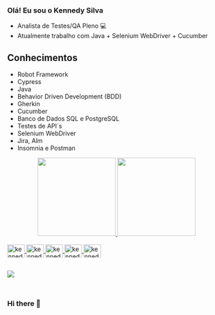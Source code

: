 ### Olá! Eu sou o Kennedy Silva

- Analista de Testes/QA Pleno 💻
- Atualmente trabalho com Java + Selenium WebDriver + Cucumber

## Conhecimentos

- Robot Framework
- Cypress
- Java
- Behavior Driven Development (BDD)
- Gherkin
- Cucumber
- Banco de Dados SQL e PostgreSQL
- Testes de API´s
- Selenium WebDriver
- Jira, Alm
- Insomnia e Postman



<div align="center">
  <a href="https://github.com/kennedysilvao">
  <img height="180em" src="https://github-readme-stats.vercel.app/api?username=kennedysilvao&show_icons=true&theme=dracula&include_all_commits=true&count_private=true"/>
  <img height="180em" src="https://github-readme-stats.vercel.app/api/top-langs/?username=kennedysilvao&layout=compact&langs_count=7&theme=dracula"/>
</div>
  
<div style="display: inline_block"><br>
  <img align="center" alt="kennedy-java" height="30" width="40" src="https://cdn.jsdelivr.net/gh/devicons/devicon/icons/java/java-original.svg" />
  <img align="center" alt="kennedy-python" height="30" width="40" src="https://cdn.jsdelivr.net/gh/devicons/devicon/icons/python/python-original.svg" />
  <img align="center" alt="kennedy-js" height="30" width="40" src="https://cdn.jsdelivr.net/gh/devicons/devicon/icons/javascript/javascript-original.svg" />
  <img align="center" alt="kennedy-postgres" height="30" width="40" src="https://cdn.jsdelivr.net/gh/devicons/devicon/icons/postgresql/postgresql-original.svg" />
  <img align="center" alt="kennedy-sql" height="30" width="40" src="https://cdn.jsdelivr.net/gh/devicons/devicon/icons/mysql/mysql-original-wordmark.svg" />
</div>
  
  ##
  
<div style="margin-bottom:50px">
      <a href="https://www.linkedin.com/in/kennedy-silva-de-oliveira-119154182/" target="_blank"><img src="https://img.shields.io/badge/-LinkedIn-%230077B5?style=for-the-           badge&logo=linkedin&logoColor=white" target="_blank"></a> 
</div>
























### Hi there 👋


<!--
**kennedysilvao/kennedysilvao** is a ✨ _special_ ✨ repository because its `README.md` (this file) appears on your GitHub profile.

Here are some ideas to get you started:

- 🔭 I’m currently working on ...
- 🌱 I’m currently learning ...
- 👯 I’m looking to collaborate on ...
- 🤔 I’m looking for help with ...
- 💬 Ask me about ...
- 📫 How to reach me: ...
- 😄 Pronouns: ...
- ⚡ Fun fact: ...
-->
